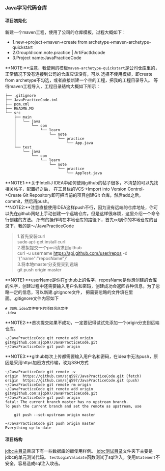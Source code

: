 ### Java学习代码仓库

#### 项目初始化
新建一个maven工程，使用了公司的仓库模板，过程大概如下：
* 1.new->project->maven->create from archetype->maven-archetype-quickstart
* 2.GroupId:com.note.practice | ArtiFactId:code
* 3.Project name:JavaPracticeCode

**NOTE:**注意，我使用的模板`maven-archetype-quickstart`是公司仓库里的，正常情况下没有连接到公司的仓库应该没有，可以
选择不使用模板，即create from archetype不勾选，或者直接新建一个空的工程，把我的工程目录导入。
等待maven工程导入，工程目录结构大概如下所示：
```
├── .gitignore
├── JavaPracticeCode.iml
├── pom.xml
├── README.MD
└── src
    ├── main
    │   └── java
    │       └── com
    │           └── learn
    │               └── note
    │                   └── practice
    │                       └── App.java
    └── test
        └── java
            └── com
                └── learn
                    └── note
                        └── practice
                            └── AppTest.java

```
**NOTE1:**关于IntelliJ IDEA中如何使用github的帖子很多，不清楚的可以先找相关帖子，配置好之后，
在工具栏的VCS->Import into Version Control->Create Git Repository即可把当前的项目创建Git
仓库，然后add之后，commit，然后再push。  
**NOTE2:**注意直接使用IDEA这样push不行，因为没有远端的仓库地址，你可以先在github网站上手动创建一个远端仓库，但是这样很麻烦，这里介绍一个命令行创建的方法。
所有的操作均在本地仓库的路径下，首先cd到你的本地仓库的目录下，我的是～/JavaPracticeCode
> 1.首先安装curl  
>  sudo apt-get install curl  
> 2.模拟提交一个post请求到github  
> curl -u username https://api.github.com/user/repos -d '{"name":"reposName"}'  
> 3.将本地master分支提交到远端  
> git push origin master

**NOTE1:**userName是你在github上的名字，reposName是你想创建的仓库的名字，创建过程中还需要输入用户名和密码，创建成功会返回各种信息。为了忽略一定的信息，可以新建.gitignore文件，
把需要忽略的文件填在里面。.gitignore文件内容如下
```
# 忽略.idea文件夹下的项目信息文件
.idea
```
**NOTE2:**首次提交如果不成功，一定要记得试试先添加一个origin分支到远端仓库。
```
~/JavaPracticeCode git remote add origin git@github.com:sjq597/JavaPracticeCode.git
~/JavaPracticeCode git push origin
```
**NOTE3:**github每次上传都需要输入用户名和密码，在idea中无法push，原因是采用https加密方式传输，改为SSH方式
```shell
~/JavaPracticeCode git remote -v
origin	https://github.com/sjq597/JavaPracticeCode.git (fetch)
origin	https://github.com/sjq597/JavaPracticeCode.git (push)
~/JavaPracticeCode git remote rm origin
~/JavaPracticeCode git remote add origin git@github.com:sjq597/JavaPracticeCode.git
~/JavaPracticeCode git push origin
fatal: The current branch master has no upstream branch.
To push the current branch and set the remote as upstream, use

    git push --set-upstream origin master

~/JavaPracticeCode git push origin master
Everything up-to-date
```

#### 项目结构
[jdbc主目录](src/main/java/com/learn/note/practice/jdbc/)目录下有一些数据库的额使用样例。
[jdbc测试目录](src/test/java/com/learn/note/practice/jdbc/)文件夹下主要是jdbc的单元测试代码。
`testLoginValidate`函数测试了sql注入，使用`Statement`不安全，容易造成sql注入攻击。